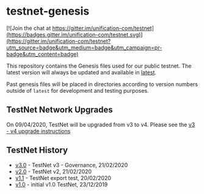 # testnet-genesis

[![Join the chat at https://gitter.im/unification-com/testnet](https://badges.gitter.im/unification-com/testnet.svg)](https://gitter.im/unification-com/testnet?utm_source=badge&utm_medium=badge&utm_campaign=pr-badge&utm_content=badge)

This repository contains the Genesis files used for our public testnet. The latest version will always be updated and available in [latest](https://github.com/unification-com/testnet/tree/master/latest).  

Past genesis files will be placed in directories according to version numbers outside of `latest` for development and testing purposes.

## TestNet Network Upgrades

On 09/04/2020, TestNet will be upgraded from v3 to v4. Please see the [v3 - v4 upgrade instructions](upgrades/TestNet_v3-v4_upgrade.md)

## TestNet History

- [v3.0](https://github.com/unification-com/testnet/tree/master/v3.0) - TestNet v3 - Governance, 21/02/2020  
- [v2.0](https://github.com/unification-com/testnet/tree/master/v2.0) - TestNet v2, 21/02/2020  
- [v1.1](https://github.com/unification-com/testnet/tree/master/v1.1) - TestNet export test, 20/02/2020  
- [v1.0](https://github.com/unification-com/testnet/tree/master/v1.0) - initial v1.0 TestNet, 23/12/2019  

